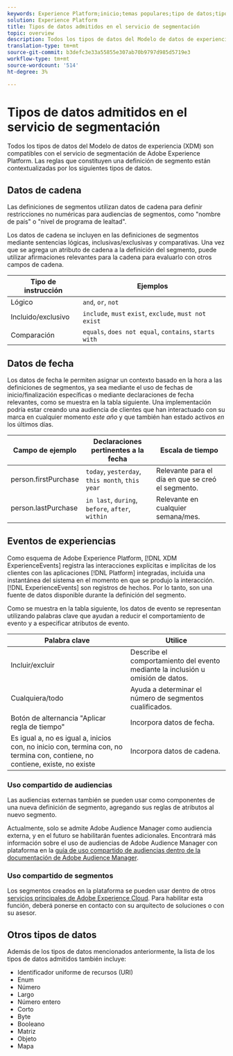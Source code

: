 ```yaml
---
keywords: Experience Platform;inicio;temas populares;tipo de datos;tipos de datos;tipos de datos;Tipo de datos;Tipos de datos de segmentación;Segmentación;segmentación;Servicio de segmentación;Tipos de datos del servicio de segmentación;
solution: Experience Platform
title: Tipos de datos admitidos en el servicio de segmentación
topic: overview
description: Todos los tipos de datos del Modelo de datos de experiencia (XDM) son compatibles con el servicio de segmentación por Adobe. Las reglas que constituyen una definición de segmento están contextualizadas por los siguientes tipos de datos.
translation-type: tm+mt
source-git-commit: b3defc3e33a55855e307ab70b9797d985d5719e3
workflow-type: tm+mt
source-wordcount: '514'
ht-degree: 3%

---
```



# Tipos de datos admitidos en el servicio de segmentación

Todos los tipos de datos del Modelo de datos de experiencia (XDM) son compatibles con el servicio de segmentación de Adobe Experience Platform. Las reglas que constituyen una definición de segmento están contextualizadas por los siguientes tipos de datos.

## Datos de cadena

Las definiciones de segmentos utilizan datos de cadena para definir restricciones no numéricas para audiencias de segmentos, como &quot;nombre de país&quot; o &quot;nivel de programa de lealtad&quot;.

Los datos de cadena se incluyen en las definiciones de segmentos mediante sentencias lógicas, inclusivas/exclusivas y comparativas. Una vez que se agrega un atributo de cadena a la definición del segmento, puede utilizar afirmaciones relevantes para la cadena para evaluarlo con otros campos de cadena.

| Tipo de instrucción | Ejemplos |
| -------------- | -------- |
| Lógico | `and`, `or`, `not` |
| Incluido/exclusivo | `include`, `must` `exist`, `exclude`, `must not exist` |
| Comparación | `equals`, `does not equal`, `contains`, `starts with` |

## Datos de fecha

Los datos de fecha le permiten asignar un contexto basado en la hora a las definiciones de segmentos, ya sea mediante el uso de fechas de inicio/finalización específicas o mediante declaraciones de fecha relevantes, como se muestra en la tabla siguiente. Una implementación podría estar creando una audiencia de clientes que han interactuado con su marca en cualquier momento *este año* y que también han estado activos *en* los últimos días.

| Campo de ejemplo | Declaraciones pertinentes a la fecha | Escala de tiempo |
| ------------- | ------------------------ | --------- |
| person.firstPurchase | `today`,  `yesterday`,  `this month`,  `this year` | Relevante para el día en que se creó el segmento. |
| person.lastPurchase | `in last`, `during`, `before`, `after`, `within` | Relevante en cualquier semana/mes. |

## Eventos de experiencias

Como esquema de Adobe Experience Platform, [!DNL XDM ExperienceEvents] registra las interacciones explícitas e implícitas de los clientes con las aplicaciones [!DNL Platform] integradas, incluida una instantánea del sistema en el momento en que se produjo la interacción. [!DNL ExperienceEvents] son registros de hechos. Por lo tanto, son una fuente de datos disponible durante la definición del segmento.

Como se muestra en la tabla siguiente, los datos de evento se representan utilizando palabras clave que ayudan a reducir el comportamiento de evento y a especificar atributos de evento.

| Palabra clave | Utilice  |
| ------- | --- |
| Incluir/excluir | Describe el comportamiento del evento mediante la inclusión u omisión de datos. |
| Cualquiera/todo | Ayuda a determinar el número de segmentos cualificados. |
| Botón de alternancia &quot;Aplicar regla de tiempo&quot; | Incorpora datos de fecha. |
| Es igual a, no es igual a, inicios con, no inicio con, termina con, no termina con, contiene, no contiene, existe, no existe | Incorpora datos de cadena. |

### Uso compartido de audiencias

Las audiencias externas también se pueden usar como componentes de una nueva definición de segmento, agregando sus reglas de atributos al nuevo segmento.

Actualmente, solo se admite Adobe Audience Manager como audiencia externa, y en el futuro se habilitarán fuentes adicionales. Encontrará más información sobre el uso de audiencias de Adobe Audience Manager con plataforma en la [guía de uso compartido de audiencias dentro de la documentación de Adobe Audience Manager](https://docs.adobe.com/content/help/en/audience-manager/user-guide/implementation-integration-guides/integration-experience-platform/aam-aep-audience-sharing.html).

### Uso compartido de segmentos

Los segmentos creados en la plataforma se pueden usar dentro de otros [servicios principales de Adobe Experience Cloud](https://docs.adobe.com/content/help/es-ES/core-services/interface/experience-cloud.html). Para habilitar esta función, deberá ponerse en contacto con su arquitecto de soluciones o con su asesor.

## Otros tipos de datos

Además de los tipos de datos mencionados anteriormente, la lista de los tipos de datos admitidos también incluye:

- Identificador uniforme de recursos (URI)
- Enum
- Número
- Largo
- Número entero
- Corto
- Byte
- Booleano
- Matriz
- Objeto
- Mapa
